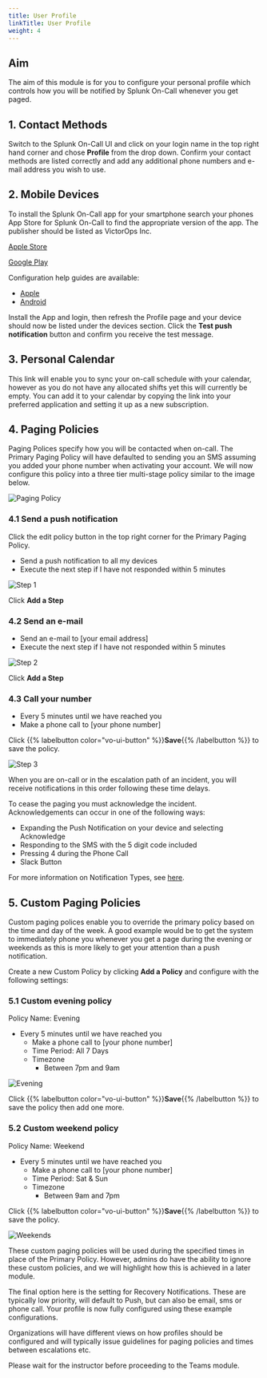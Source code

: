 ```yaml
---
title: User Profile
linkTitle: User Profile
weight: 4
---
```


## Aim

The aim of this module is for you to configure your personal profile which controls how you will be notified by Splunk On-Call whenever you get paged.

## 1. Contact Methods

Switch to the Splunk On-Call UI and click on your login name in the top right hand corner and chose **Profile** from the drop down. Confirm your contact methods are listed correctly and add any additional phone numbers and e-mail address you wish to use.

## 2. Mobile Devices

To install the Splunk On-Call app for your smartphone search your phones App Store for Splunk On-Call to find the appropriate version of the app. The publisher should be listed as VictorOps Inc.

[Apple Store](https://apps.apple.com/us/app/victorops/id696974262)

[Google Play](https://play.google.com/store/apps/details?id=com.victorops.androidclient&hl=en)

Configuration help guides are available:

* [Apple](https://help.victorops.com/knowledge-base/ios-application/)
* [Android](https://help.victorops.com/knowledge-base/android-devices-victorops/)

Install the App and login, then refresh the Profile page and your device should now be listed under the devices section. Click the **Test push notification** button and confirm you receive the test message.

## 3. Personal Calendar

This link will enable you to sync your on-call schedule with your calendar, however as you do not have any allocated shifts yet this will currently be empty. You can add it to your calendar by copying the link into your preferred application and setting it up as a new subscription.

## 4. Paging Policies

Paging Polices specify how you will be contacted when on-call. The Primary Paging Policy will have defaulted to sending you an SMS assuming you added your phone number when activating your account. We will now configure this policy into a three tier multi-stage policy similar to the image below.

![Paging Policy](../../../images/primary-paging-policy.png)

### 4.1 Send a push notification

Click the edit policy button in the top right corner for the Primary Paging Policy.

* Send a push notification to all my devices
* Execute the next step if I have not responded within 5 minutes

![Step 1](../../../images/pri-page-step1.png)

Click **Add a Step**

### 4.2 Send an e-mail

* Send an e-mail to [your email address]
* Execute the next step if I have not responded within 5 minutes

![Step 2](../../../images/pri-page-step2.png)

Click **Add a Step**

### 4.3 Call your number

* Every 5 minutes until we have reached you
* Make a phone call to [your phone number]

Click {{% labelbutton color="vo-ui-button" %}}**Save**{{% /labelbutton %}} to save the policy.

![Step 3](../../../images/pri-page-step3.png)

When you are on-call or in the escalation path of an incident, you will receive notifications in this order following these time delays.

To cease the paging you must acknowledge the incident. Acknowledgements can occur in one of the following ways:

* Expanding the Push Notification on your device and selecting Acknowledge
* Responding to the SMS with the 5 digit code included
* Pressing 4 during the Phone Call
* Slack Button

For more information on Notification Types, see [here](https://help.victorops.com/knowledge-base/notification-types/).

## 5. Custom Paging Policies

Custom paging polices enable you to override the primary policy based on the time and day of the week. A good example would be to get the system to immediately phone you whenever you get a page during the evening or weekends as this is more likely to get your attention than a push notification.

Create a new Custom Policy by clicking **Add a Policy** and configure with the following settings:

### 5.1 Custom evening policy

Policy Name: Evening

* Every 5 minutes until we have reached you
  * Make a phone call to [your phone number]
  * Time Period: All 7 Days
  * Timezone
    * Between 7pm and 9am

![Evening](../../../images/evening.png)

Click {{% labelbutton color="vo-ui-button" %}}**Save**{{% /labelbutton %}} to save the policy then add one more.

### 5.2 Custom weekend policy

Policy Name: Weekend

* Every 5 minutes until we have reached you
  * Make a phone call to [your phone number]
  * Time Period: Sat & Sun
  * Timezone
    * Between 9am and 7pm

Click {{% labelbutton color="vo-ui-button" %}}**Save**{{% /labelbutton %}} to save the policy.

![Weekends](../../../images/weekends.png)

These custom paging policies will be used during the specified times in place of the Primary Policy. However, admins do have the ability to ignore these custom policies, and we will highlight how this is achieved in a later module.

The final option here is the setting for Recovery Notifications. These are typically low priority, will default to Push, but can also be email, sms or phone call. Your profile is now fully configured using these example configurations.

Organizations will have different views on how profiles should be configured and will typically issue guidelines for paging policies and times between escalations etc.

Please wait for the instructor before proceeding to the Teams module.
